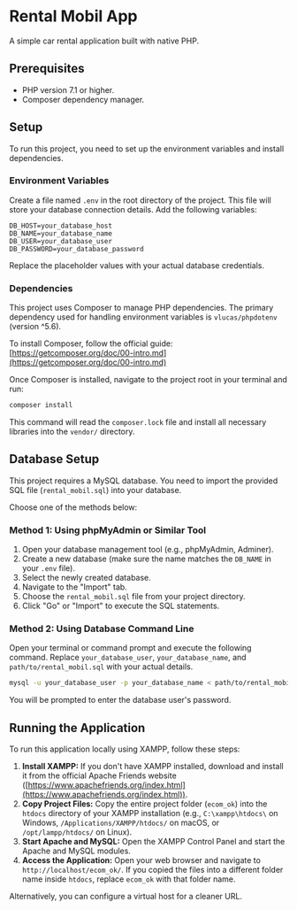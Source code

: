 # Rental Mobil App

A simple car rental application built with native PHP.

## Prerequisites

*   PHP version 7.1 or higher.
*   Composer dependency manager.

## Setup

To run this project, you need to set up the environment variables and install dependencies.

### Environment Variables

Create a file named `.env` in the root directory of the project. This file will store your database connection details. Add the following variables:

```env
DB_HOST=your_database_host
DB_NAME=your_database_name
DB_USER=your_database_user
DB_PASSWORD=your_database_password
```

Replace the placeholder values with your actual database credentials.

### Dependencies

This project uses Composer to manage PHP dependencies. The primary dependency used for handling environment variables is `vlucas/phpdotenv` (version ^5.6).

To install Composer, follow the official guide: [https://getcomposer.org/doc/00-intro.md](https://getcomposer.org/doc/00-intro.md)

Once Composer is installed, navigate to the project root in your terminal and run:

```bash
composer install
```

This command will read the `composer.lock` file and install all necessary libraries into the `vendor/` directory.

## Database Setup

This project requires a MySQL database. You need to import the provided SQL file (`rental_mobil.sql`) into your database.

Choose one of the methods below:

### Method 1: Using phpMyAdmin or Similar Tool

1.  Open your database management tool (e.g., phpMyAdmin, Adminer).
2.  Create a new database (make sure the name matches the `DB_NAME` in your `.env` file).
3.  Select the newly created database.
4.  Navigate to the "Import" tab.
5.  Choose the `rental_mobil.sql` file from your project directory.
6.  Click "Go" or "Import" to execute the SQL statements.

### Method 2: Using Database Command Line

Open your terminal or command prompt and execute the following command. Replace `your_database_user`, `your_database_name`, and `path/to/rental_mobil.sql` with your actual details.

```bash
mysql -u your_database_user -p your_database_name < path/to/rental_mobil.sql
```

You will be prompted to enter the database user's password.

## Running the Application

To run this application locally using XAMPP, follow these steps:

1.  **Install XAMPP:** If you don't have XAMPP installed, download and install it from the official Apache Friends website ([https://www.apachefriends.org/index.html](https://www.apachefriends.org/index.html)).
2.  **Copy Project Files:** Copy the entire project folder (`ecom_ok`) into the `htdocs` directory of your XAMPP installation (e.g., `C:\xampp\htdocs\` on Windows, `/Applications/XAMPP/htdocs/` on macOS, or `/opt/lampp/htdocs/` on Linux).
3.  **Start Apache and MySQL:** Open the XAMPP Control Panel and start the Apache and MySQL modules.
4.  **Access the Application:** Open your web browser and navigate to `http://localhost/ecom_ok/`. If you copied the files into a different folder name inside `htdocs`, replace `ecom_ok` with that folder name.

Alternatively, you can configure a virtual host for a cleaner URL. 
